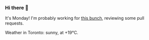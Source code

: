 ### Hi there :wave:

It's Monday! I'm probably working for [this bunch](https://github.com/kohofinancial), reviewing some pull requests.

Weather in Toronto: sunny, at +19°C.
